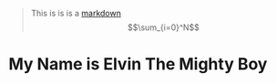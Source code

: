 >This is is is a [markdown](https://home9464.github.io/projects/ml/tensorflow/ensembl/)
$$\sum_{i=0}^N$$

# My Name is Elvin The Mighty Boy